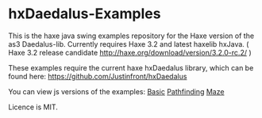 hxDaedalus-Examples
===================

This is the haxe java swing examples repository for the Haxe version of the as3 Daedalus-lib. Currently requires Haxe 3.2 and latest haxelib hxJava.
( Haxe 3.2 release candidate http://haxe.org/download/version/3.2.0-rc.2/ )

These examples require the current haxe hxDaedalus library, which can be found here:
https://github.com/Justinfront/hxDaedalus

You can view js versions of the examples:
[Basic](http://rawgit.com/hxDaedalus/hxDaedalus-Examples/master/hxDaedalus-Examples/web/DaedalusBasic.html)
[Pathfinding](http://rawgit.com/hxDaedalus/hxDaedalus-Examples/master/hxDaedalus-Examples/web/DaedalusPathfinding.html)
[Maze](http://rawgit.com/hxDaedalus/hxDaedalus-Examples/master/hxDaedalus-Examples/web/GridMazeDemo.html)

Licence is MIT.


